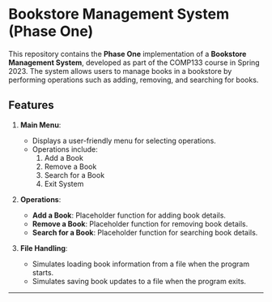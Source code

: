 # Bookstore Management System (Phase One)

This repository contains the **Phase One** implementation of a **Bookstore Management System**, developed as part of the COMP133 course in Spring 2023. The system allows users to manage books in a bookstore by performing operations such as adding, removing, and searching for books.

## Features

1. **Main Menu**:
   - Displays a user-friendly menu for selecting operations.
   - Operations include:
     1. Add a Book
     2. Remove a Book
     3. Search for a Book
     4. Exit System

2. **Operations**:
   - **Add a Book**: Placeholder function for adding book details.
   - **Remove a Book**: Placeholder function for removing book details.
   - **Search for a Book**: Placeholder function for searching book details.

3. **File Handling**:
   - Simulates loading book information from a file when the program starts.
   - Simulates saving book updates to a file when the program exits.

---
